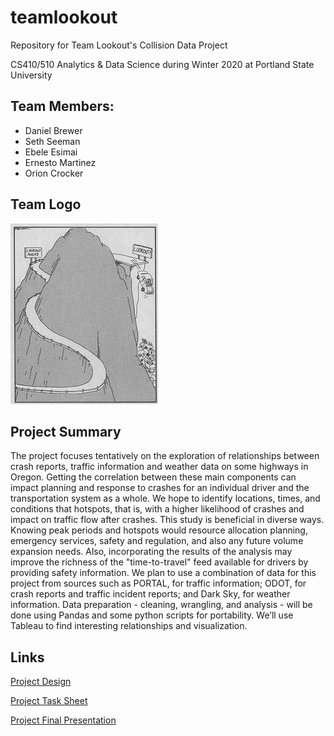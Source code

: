 # teamlookout
Repository for Team Lookout's Collision Data Project

CS410/510 Analytics & Data Science during Winter 2020 at Portland State University

## Team Members:
  * Daniel Brewer
  * Seth Seeman
  * Ebele Esimai
  * Ernesto Martinez
  * Orion Crocker

## Team Logo
![alt text](https://github.com/orioncrocker/teamlookout/blob/master/project/logo.jpeg "Logo")

## Project Summary
The project focuses tentatively on the exploration of relationships between crash reports, traffic information and weather data on some highways in Oregon. Getting the correlation between these main components can impact planning and response to crashes for an individual driver and the transportation system as a whole. We hope to identify locations, times, and conditions that hotspots, that is, with a higher likelihood of crashes and impact on traffic flow after crashes.  This study is beneficial in diverse ways. Knowing peak periods and hotspots would resource allocation planning, emergency services, safety and regulation, and also any future volume expansion needs. Also, incorporating the results of the analysis may improve the richness of the "time-to-travel" feed available for drivers by providing safety information.
We plan to use a combination of data for this project from sources such as PORTAL, for traffic information; ODOT, for crash reports and traffic incident reports; and Dark Sky, for weather information. Data preparation - cleaning, wrangling, and analysis - will be done using Pandas and some python scripts for portability. We’ll use Tableau to find interesting relationships and visualization.


## Links
[Project Design](https://github.com/orioncrocker/teamlookout/blob/master/project/Project%20Design%20-%20Team%20Lookout.pdf)

[Project Task Sheet](https://github.com/orioncrocker/teamlookout/blob/master/project/Project%20Task%20Sheet.pdf)

[Project Final Presentation](https://github.com/orioncrocker/teamlookout/blob/master/project/Final%20Pres%20-%20Team%20Lookout.pdf)


